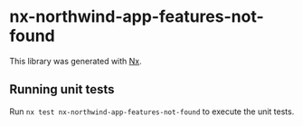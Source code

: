 # nx-northwind-app-features-not-found

This library was generated with [Nx](https://nx.dev).

## Running unit tests

Run `nx test nx-northwind-app-features-not-found` to execute the unit tests.
